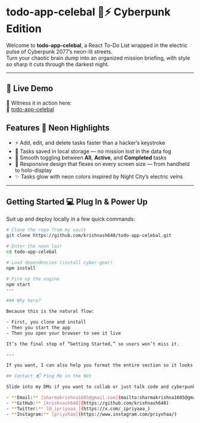 # todo-app-celebal 📝⚡️ Cyberpunk Edition

Welcome to **todo-app-celebal**, a React To-Do List wrapped in the electric pulse of Cyberpunk 2077’s neon-lit streets.  
Turn your chaotic brain dump into an organized mission briefing, with style so sharp it cuts through the darkest night.

---

## 🚀 Live Demo

👾 Witness it in action here:  
🔗 [todo-app-celebal](https://krishnash648.github.io/todo-app-celebal)


## Features 🚀 Neon Highlights

- ⚡ Add, edit, and delete tasks faster than a hacker’s keystroke  
- 💾 Tasks saved in local storage — no mission lost in the data fog  
- 🔄 Smooth toggling between **All**, **Active**, and **Completed** tasks  
- 📱 Responsive design that flexes on every screen size — from handheld to holo-display  
- ✨ Tasks glow with neon colors inspired by Night City’s electric veins  

---

## Getting Started 💻 Plug In & Power Up

Suit up and deploy locally in a few quick commands:

```bash
# Clone the repo from my vault
git clone https://github.com/krishnash648/todo-app-celebal.git

# Enter the neon lair
cd todo-app-celebal

# Load dependencies (install cyber-gear)
npm install

# Fire up the engine
npm start
---

### Why here?  

Because this is the natural flow:

- First, you clone and install  
- Then you start the app  
- Then you open your browser to see it live  

It’s the final step of “Getting Started,” so users won’t miss it.

---

If you want, I can also help you format the entire section so it looks smooth and clear!

## Contact 📬 Ping Me in the Net

Slide into my DMs if you want to collab or just talk code and cyberpunk aesthetics:

- **Email:** [sharmakrishna1605@gmail.com](mailto:sharmakrishna1605@gmail.com)  
- **GitHub:** [krishnash648](https://github.com/krishnash648)  
- **Twitter:** [@_ipriyaaa_](https://x.com/_ipriyaaa_)  
- **Instagram:** [priyxhaa](https://www.instagram.com/priyxhaa/)